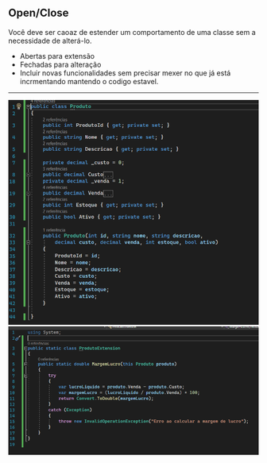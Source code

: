 ﻿## Open/Close

Você deve ser caoaz de estender um comportamento de uma classe sem a necessidade de alterá-lo.

- Abertas para extensão
- Fechadas para alteração
- Incluir novas funcionalidades sem precisar mexer no que já está incrmentando mantendo o codigo estavel.

---

<img src="../img/ocp-produto.png" width="600" />
<img src="../img/ocp-produto-extensao.png" width="600" />

